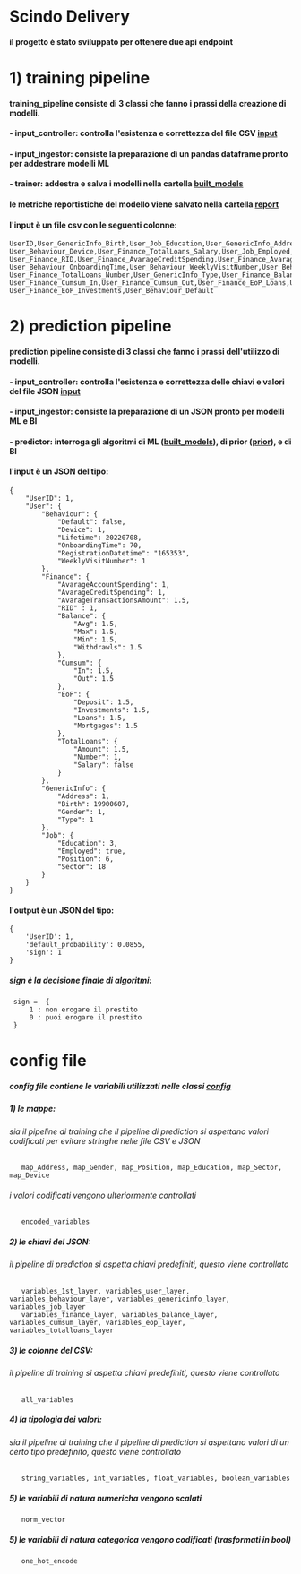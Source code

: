 # Scindo Delivery

#### il progetto è stato sviluppato per ottenere due api endpoint

# 1) training pipeline

#### training_pipeline consiste di 3 classi che fanno i prassi della creazione di modelli.
####   - input_controller: controlla l'esistenza e correttezza del file CSV [input](https://github.com/bizhanzahedi/scindo_final_delivery/tree/main/input)
####   - input_ingestor: consiste la preparazione di un pandas dataframe pronto per addestrare modelli ML
####   - trainer: addestra e salva i modelli nella cartella [built_models](https://github.com/bizhanzahedi/scindo_final_delivery/tree/main/built_models)
####    le metriche reportistiche del modello viene salvato nella cartella [report](https://github.com/bizhanzahedi/scindo_final_delivery/tree/main/report) 
####    l'input è un file csv con le seguenti colonne:
    UserID,User_GenericInfo_Birth,User_Job_Education,User_GenericInfo_Address,User_Job_Position,User_GenericInfo_Gender,User_Job_Sector,
    User_Behaviour_Device,User_Finance_TotalLoans_Salary,User_Job_Employed,User_Finance_Balance_Withdrawls,User_Finance_AvarageAccountSpending,
    User_Finance_RID,User_Finance_AvarageCreditSpending,User_Finance_AvarageTransactionsAmount,User_Behaviour_RegistrationDatetime,
    User_Behaviour_OnboardingTime,User_Behaviour_WeeklyVisitNumber,User_Behaviour_Lifetime,User_Finance_TotalLoans_Amount,
    User_Finance_TotalLoans_Number,User_GenericInfo_Type,User_Finance_Balance_Min,User_Finance_Balance_Max,User_Finance_Balance_Avg,
    User_Finance_Cumsum_In,User_Finance_Cumsum_Out,User_Finance_EoP_Loans,User_Finance_EoP_Mortgages,User_Finance_EoP_Deposit,
    User_Finance_EoP_Investments,User_Behaviour_Default


# 2) prediction pipeline
#### prediction pipeline consiste di 3 classi che fanno i prassi dell'utilizzo di modelli.
####   - input_controller: controlla l'esistenza e correttezza delle chiavi e valori del file JSON [input](https://github.com/bizhanzahedi/scindo_final_delivery/tree/main/input)
####   - input_ingestor: consiste la preparazione di un JSON pronto per modelli ML e BI
####   - predictor: interroga gli algoritmi di ML ([built_models](https://github.com/bizhanzahedi/scindo_final_delivery/tree/main/built_models)), di prior ([prior](https://github.com/bizhanzahedi/scindo_final_delivery/tree/main/prior_default_probability_loans/output_model)), e di BI 

####    l'input è un JSON del tipo:
    {
        "UserID": 1,
        "User": {
            "Behaviour": {
                "Default": false,
                "Device": 1,
                "Lifetime": 20220708,
                "OnboardingTime": 70,
                "RegistrationDatetime": "165353",
                "WeeklyVisitNumber": 1
            },
            "Finance": {
                "AvarageAccountSpending": 1,
                "AvarageCreditSpending": 1,
                "AvarageTransactionsAmount": 1.5,
                "RID" : 1,
                "Balance": {
                    "Avg": 1.5,
                    "Max": 1.5,
                    "Min": 1.5,
                    "Withdrawls": 1.5
                },
                "Cumsum": {
                    "In": 1.5,
                    "Out": 1.5
                },
                "EoP": {
                    "Deposit": 1.5,
                    "Investments": 1.5,
                    "Loans": 1.5,
                    "Mortgages": 1.5
                },
                "TotalLoans": {
                    "Amount": 1.5,
                    "Number": 1,
                    "Salary": false
                }
            },
            "GenericInfo": {
                "Address": 1,
                "Birth": 19900607,
                "Gender": 1,
                "Type": 1
            },
            "Job": {
                "Education": 3,
                "Employed": true,
                "Position": 6,
                "Sector": 18
            }
        }
    }
####    l'output è un JSON del tipo:
    {
        'UserID': 1, 
        'default_probability': 0.0855, 
        'sign': 1
    }

##### sign è la decisione finale di algoritmi:
     sign =  {
         1 : non erogare il prestito
         0 : puoi erogare il prestito
     }

# config file
##### config file contiene le variabili utilizzati nelle classi [config](https://github.com/bizhanzahedi/scindo_final_delivery/blob/main/config.py)

##### 1) le mappe:
######   sia il pipeline di training che il pipeline di prediction si aspettano valori codificati per evitare stringhe nelle file CSV e JSON
       map_Address, map_Gender, map_Position, map_Education, map_Sector, map_Device
######   i valori codificati vengono ulteriormente controllati
       encoded_variables


##### 2) le chiavi del JSON:
######   il pipeline di prediction si aspetta chiavi predefiniti, questo viene controllato
       variables_1st_layer, variables_user_layer, variables_behaviour_layer, variables_genericinfo_layer, variables_job_layer
       variables_finance_layer, variables_balance_layer, variables_cumsum_layer, variables_eop_layer, variables_totalloans_layer

##### 3) le colonne del CSV:
######   il pipeline di training si aspetta chiavi predefiniti, questo viene controllato
       all_variables

##### 4) la tipologia dei valori:
######   sia il pipeline di training che il pipeline di prediction si aspettano valori di un certo tipo predefinito, questo viene controllato
       string_variables, int_variables, float_variables, boolean_variables

##### 5) le variabili di natura numericha vengono scalati
       norm_vector

##### 5) le variabili di natura categorica vengono codificati (trasformati in bool)
       one_hot_encode
    
       
